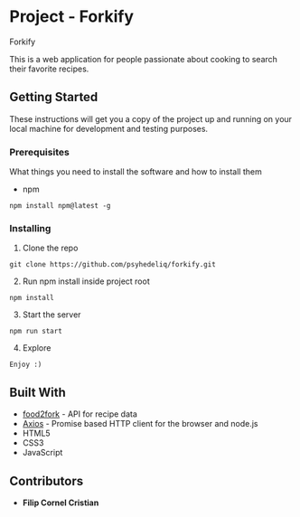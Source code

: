 # Project - Forkify #

Forkify

This is a web application for people passionate about cooking to search their favorite recipes. 

## Getting Started ##

These instructions will get you a copy of the project up and running on your local machine for development and testing purposes.

### Prerequisites ###

What things you need to install the software and how to install them

- npm

```
npm install npm@latest -g
```

### Installing ###

1. Clone the repo

```
git clone https://github.com/psyhedeliq/forkify.git
```

2. Run npm install inside project root

```
npm install
```

3. Start the server

```
npm run start
```

4. Explore

```
Enjoy :)
```

## Built With ##

* [food2fork](https://www.food2fork.com/) - API for recipe data
* [Axios](https://github.com/axios/axios/) - Promise based HTTP client for the browser and node.js
* HTML5
* CSS3
* JavaScript

## Contributors ##

* **Filip Cornel Cristian**
